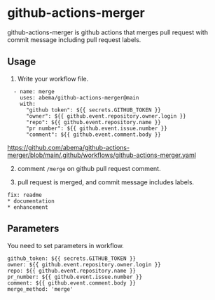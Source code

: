# github-actions-merger
github-actions-merger is github actions that merges pull request with commit message including pull request labels.

## Usage
1. Write your workflow file.
```
  - name: merge
    uses: abema/github-actions-merger@main
    with: 
      "github token": ${{ secrets.GITHUB_TOKEN }}
      "owner": ${{ github.event.repository.owner.login }}
      "repo": ${{ github.event.repository.name }}
      "pr number": ${{ github.event.issue.number }}
      "comment": ${{ github.event.comment.body }}
```
https://github.com/abema/github-actions-merger/blob/main/.github/workflows/github-actions-merger.yaml

2. comment ```/merge``` on github pull request comment.

3. pull request is merged, and commit message includes labels.
```
fix: readme
* documentation
* enhancement
```

## Parameters
You need to set parameters in workflow.
```
github_token: ${{ secrets.GITHUB_TOKEN }}
owner: ${{ github.event.repository.owner.login }}
repo: ${{ github.event.repository.name }}
pr_number: ${{ github.event.issue.number }}
comment: ${{ github.event.comment.body }}
merge_method: 'merge'
```
